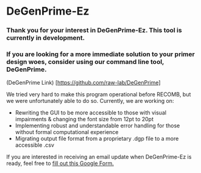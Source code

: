 # DeGenPrime-Ez
### Thank you for your interest in DeGenPrime-Ez. This tool is currently in development. 
### If you are looking for a more immediate solution to your primer design woes, consider using our command line tool, DeGenPrime. 
(DeGenPrime Link) [https://github.com/raw-lab/DeGenPrime]

We tried very hard to make this program operational before RECOMB, but we were unfortunately able to do so. Currently, we are working on:
* Rewriting the GUI to be more accessible to those with visual impairments & changing the font size from 12pt to 20pt
* Implementing robust and understandable error handling for those without formal computational experience
* Migrating output file format from a proprietary .dgp file to a more accessible .csv

If you are interested in receiving an email update when DeGenPrime-Ez is ready, feel free to [fill out this Google Form.](https://forms.gle/PxRhxi8qBhPBSYG58)